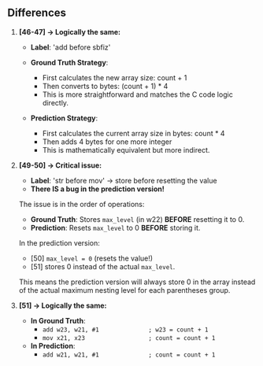 ## Differences
1. **[46-47] -> Logically the same:**
    - **Label**: 'add before sbfiz'
    
    * **Ground Truth Strategy**:
        - First calculates the new array size: count + 1
        - Then converts to bytes: (count + 1) * 4
        - This is more straightforward and matches the C code logic directly.

    * **Prediction Strategy**:
        - First calculates the current array size in bytes: count * 4
        - Then adds 4 bytes for one more integer
        - This is mathematically equivalent but more indirect.

2. **[49-50] -> Critical issue:**
    - **Label**: 'str before mov' -> store before resetting the value
    - **There IS a bug in the prediction version!**
    
    The issue is in the order of operations:

    * **Ground Truth**: Stores `max_level` (in w22) **BEFORE** resetting it to 0.
    * **Prediction**: Resets `max_level` to 0 **BEFORE** storing it.

    In the prediction version:
    - [50] `max_level = 0` (resets the value!)
    - [51] stores 0 instead of the actual `max_level`.

    This means the prediction version will always store 0 in the array instead of the actual maximum nesting level for each parentheses group.

3. **[51] -> Logically the same:**
    - **In Ground Truth**:
        - `add w23, w21, #1              ; w23 = count + 1`
        - `mov x21, x23                  ; count = count + 1`
    - **In Prediction**:
        - `add w21, w21, #1              ; count = count + 1`
